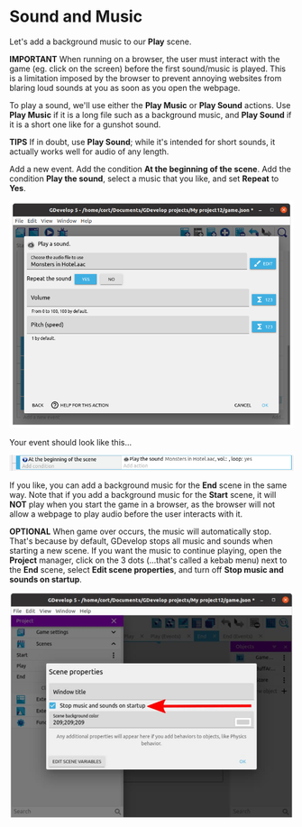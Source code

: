 # Sound and Music

Let's add a background music to our **Play** scene.

**IMPORTANT** When running on a browser, the user must interact with the game (eg. click on the screen) before the first sound/music is played.
This is a limitation imposed by the browser to prevent annoying websites from blaring loud sounds at you as soon as you open the webpage.

To play a sound, we'll use either the **Play Music** or **Play Sound** actions.
Use **Play Music** if it is a long file such as a background music, and **Play Sound** if it is a short one like for a gunshot sound.

**TIPS** If in doubt, use **Play Sound**; while it's intended for short sounds, it actually works well for audio of any length.

Add a new event. Add the condition **At the beginning of the scene**. Add the condition **Play the sound**, select a music that you like, and set **Repeat** to **Yes**.

![](images/playSound.png)

Your event should look like this...

![](images/soundEvent.png)

If you like, you can add a background music for the **End** scene in the same way.
Note that if you add a background music for the **Start** scene, it will **NOT** play when you start the game in a browser, as the browser will not allow a webpage to play audio before the user interacts with it.

**OPTIONAL** When game over occurs, the music will automatically stop.
That's because by default, GDevelop stops all music and sounds when starting a new scene.
If you want the music to continue playing, open the **Project** manager, click on the 3 dots (...that's called a kebab menu) next to the **End** scene, select **Edit scene properties**, and turn off **Stop music and sounds on startup**.

![](images/stopAudio.jpg)

